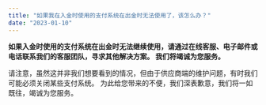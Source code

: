 ```yaml
---
title: "如果我在入金时使用的支付系统在出金时无法使用了，该怎么办？"
date: "2023-01-10"
---
```


**如果入金时使用的支付系统在出金时无法继续使用，请通过在线客服、电子邮件或电话联系我们的客服团队，寻求其他解决方案。 我们将竭诚为您服务。**

请注意，虽然这并非我们想要看到的情况，但由于供应商端的维护问题，有时我们可能必须关闭某些支付系统。 为此给您带来的不便，我们深表歉意，我们将一如既往，竭诚为您服务。
